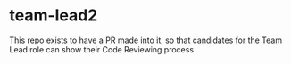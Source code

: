 # team-lead2

This repo exists to have a PR made into it, so that candidates for the Team Lead role can show their Code Reviewing process
